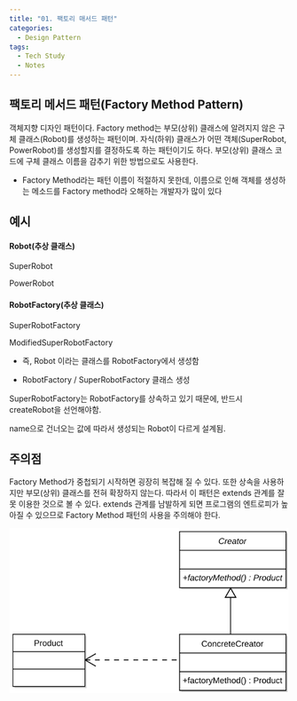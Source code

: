 ```yaml
---
title: "01. 팩토리 매서드 패턴"
categories:
  - Design Pattern
tags:
  - Tech Study
  - Notes
---
```


## 팩토리 메서드 패턴(Factory Method Pattern)
객체지향 디자인 패턴이다. Factory method는 부모(상위) 클래스에 알려지지 않은 구체 클래스(Robot)를 생성하는 패턴이며. 자식(하위) 클래스가 어떤 객체(SuperRobot, PowerRobot)를 생성할지를 결정하도록 하는 패턴이기도 하다. 부모(상위) 클래스 코드에 구체 클래스 이름을 감추기 위한 방법으로도 사용한다.

* Factory Method라는 패턴 이름이 적절하지 못한데, 이름으로 인해 객체를 생성하는 메소드를 Factory method라 오해하는 개발자가 많이 있다

## 예시

<div class="notice">
  <h4>Robot(추상 클래스)</h4>
  <p>SuperRobot</p>
  <p>PowerRobot</p>

  <h4>RobotFactory(추상 클래스)</h4>
  <p>SuperRobotFactory</p>
  <p>ModifiedSuperRobotFactory</p>
</div>

* 즉, Robot 이라는 클래스를 RobotFactory에서 생성함

* RobotFactory / SuperRobotFactory 클래스 생성
<script src="https://gist.github.com/daylike365/e542d4994f014feb017164ad4df43f71.js"></script>

SuperRobotFactory는 RobotFactory를 상속하고 있기 때문에, 반드시 createRobot을 선언해야함.

name으로 건너오는 값에 따라서 생성되는 Robot이 다르게 설계됨.

## 주의점
Factory Method가 중첩되기 시작하면 굉장히 복잡해 질 수 있다. 또한 상속을 사용하지만 부모(상위) 클래스를 전혀 확장하지 않는다. 따라서 이 패턴은 extends 관계를 잘못 이용한 것으로 볼 수 있다. extends 관계를 남발하게 되면 프로그램의 엔트로피가 높아질 수 있으므로 Factory Method 패턴의 사용을 주의해야 한다.

<img src="/assets/images/designPattern/FactoryMethod.svg" alt="FactoryMethod"/>